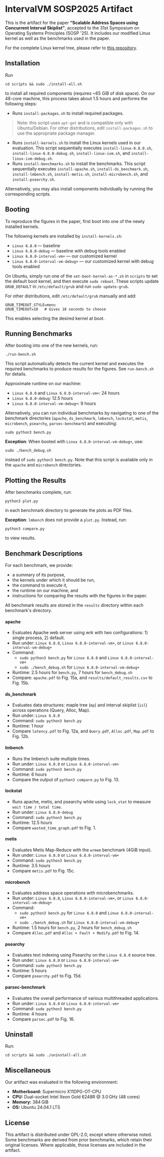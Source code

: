 # IntervalVM SOSP2025 Artifact

This is the artifact for the paper **“Scalable Address Spaces using Concurrent Interval Skiplist”**, accepted to the 31st Symposium on Operating Systems Principles (SOSP '25).
It includes our modified Linux kernel as well as the benchmarks used in the paper.

For the complete Linux kernel tree, please refer to [this repository](https://github.com/travis1829/linux/tree/v6.8-interval_vm).

## Installation
Run
```
cd scripts && sudo ./install-all.sh
```
to install all required components (requires ~65 GiB of disk space). On our 48-core machine, this process takes about 1.5 hours and performs the following steps:
* Runs `install-packages.sh` to install required packages.
> Note: this script uses `apt-get` and is compatible only with Ubuntu/Debian. For other distributions, edit `install-packages.sh` to use the appropriate package manager.
* Runs `install-kernels.sh` to install the Linux kernels used in our evaluation. This script sequentially executes `install-linux-6.8.0.sh`, `install-linux-6.8.0-debug.sh`, `install-linux-ivm.sh`, and `install-linux-ivm-debug.sh`.
* Runs `install-benchmarks.sh` to install the benchmarks. This script sequentially executes `install-apache.sh`, `install-ds_benchmark.sh`, `install-lmbench.sh`, `install-metis.sh`, `install-microbench.sh`, and `install-psearchy.sh`.

Alternatively, you may also install components individually by running the corresponding scripts.

## Booting
To reproduce the figures in the paper, first boot into one of the newly installed kernels.

The following kernels are installed by `install-kernels.sh`:
* `Linux 6.8.0` — baseline
* `Linux 6.8.0-debug` — baseline with debug tools enabled
* `Linux 6.8.0-interval-vm+` — our customized kernel
* `Linux 6.8.0-interval-vm-debug+` — our customized kernel with debug tools enabled

On Ubuntu, simply run one of the `set-boot-kernel-as-*.sh` in `scripts` to set the default boot kernel, and then execute `sudo reboot`.
These scripts update `GRUB_DEFAULT` in `/etc/default/grub` and run `sudo update-grub`.

For other distributions, edit `/etc/default/grub` manually and add:
```
GRUB_TIMEOUT_STYLE=menu
GRUB_TIMEOUT=10   # Gives 10 seconds to choose
```

This enables selecting the desired kernel at boot.

## Running Benchmarks
After booting into one of the new kernels, run:
```
./run-bench.sh
```
This script automatically detects the current kernel and executes the required benchmarks to produce results for the figures.
See `run-bench.sh` for details.

Approximate runtime on our machine:
* `Linux 6.8.0` and `Linux 6.8.0-interval-vm+`: 24 hours
* `Linux 6.8.0-debug`: 12.5 hours
* `Linux 6.8.0-interval-vm-debug+`: 9 hours

Alternatively, you can run individual benchmarks by navigating to one of the benchmark directories (`apache`, `ds_benchmark`, `lmbench`, `lockstat`, `metis`, `microbench`, `psearchy`, `parsec-benchmark`) and executing:
```
sudo python3 bench.py
```

**Exception**: When booted with `Linux 6.8.0-interval-vm-debug+`, use:
```
sudo ./bench_debug.sh
```
instead of `sudo python3 bench.py`.
Note that this script is available only in the `apache` and `microbench` directories.

## Plotting the Results
After benchmarks complete, run:
```
python3 plot.py
```
in each benchmark directory to generate the plots as PDF files.

**Exception**: `lmbench` does not provide a `plot.py`. Instead, run:
```
python3 compare.py
```
to view results.

## Benchmark Descriptions
For each benchmark, we provide:
* a summary of its purpose,
* the kernels under which it should be run,
* the command to execute it,
* the runtime on our machine, and
* instructions for comparing the results with the figures in the paper.

All benchmark results are stored in the `results` directory within each benchmark's directory.

#### apache
* Evaluates Apache web server using wrk with two configurations: 1) single process, 2) default.
* Run under: `Linux 6.8.0`, `Linux 6.8.0-interval-vm+`, or `Linux 6.8.0-interval-vm-debug+`
* Command:
  - `sudo python3 bench.py` for `Linux 6.8.0` and `Linux 6.8.0-interval-vm+`
  - `sudo ./bench_debug.sh` for `Linux 6.8.0-interval-vm-debug+`
* Runtime: 2.5 hours for `bench.py`, 7 hours for `bench_debug.sh`
* Compare: `apache.pdf` to Fig. 15a, and `results/default_results.csv` to Fig. 15b.

#### ds_benchmark
* Evaluates data structures: maple tree (`mp`) and interval skiplist (`isl`) across operations (Query, Alloc, Map).
* Run under: `Linux 6.8.0`
* Command: `sudo python3 bench.py`
* Runtime: 1 hour
* Compare `latency.pdf` to Fig. 12a, and `Query.pdf`, `Alloc.pdf`, `Map.pdf` to Fig. 12b.

#### lmbench
* Runs the lmbench suite multiple times.
* Run under: `Linux 6.8.0` or `Linux 6.8.0-interval-vm+`
* Command: `sudo python3 bench.py`
* Runtime: 6 hours
* Compare the output of `python3 compare.py` to Fig. 13.

#### lockstat
* Runs apache, metis, and psearchy while using `lock_stat` to measure `wait time / total time`.
* Run under: `Linux 6.8.0-debug`
* Command: `sudo python3 bench.py`
* Runtime: 12.5 hours
* Compare `wasted_time_graph.pdf` to Fig. 1.

#### metis
* Evaluates Metis Map-Reduce with the `wrmem` benchmark (4GiB input).
* Run under: `Linux 6.8.0` or `Linux 6.8.0-interval-vm+`
* Command: `sudo python3 bench.py`
* Runtime: 3.5 hours
* Compare `metis.pdf` to Fig. 15c.

#### microbench
* Evaluates address space operations with microbenchmarks.
* Run under: `Linux 6.8.0`, `Linux 6.8.0-interval-vm+`, or `Linux 6.8.0-interval-vm-debug+`
* Command:
  - `sudo python3 bench.py` for `Linux 6.8.0` and `Linux 6.8.0-interval-vm+`
  - `sudo ./bench_debug.sh` for `Linux 6.8.0-interval-vm-debug+`
* Runtime: 1.5 hours for `bench.py`, 2 hours for `bench_debug.sh`
* Compare `Alloc.pdf` and `Alloc + Fault + Modify.pdf` to Fig. 14.

#### psearchy
* Evaluates text indexing using Psearchy on the `Linux 6.8.0` source tree.
* Run under: `Linux 6.8.0` or `Linux 6.8.0-interval-vm+`
* Command: `sudo python3 bench.py`
* Runtime: 5 hours
* Compare `psearchy.pdf` to Fig. 15d.

#### parsec-benchmark
* Evaluates the overall performance of various multithreaded applications.
* Run under: `Linux 6.8.0` or `Linux 6.8.0-interval-vm+`
* Command: `sudo python3 bench.py`
* Runtime: 4 hours
* Compare `parsec.pdf` to Fig. 16.

## Uninstall
Run:
```
cd scripts && sudo ./uninstall-all.sh
```

## Miscellaneous
Our artifact was evaluated in the following environment:

* **Motherboard:** Supermicro X11DPG-OT-CPU
* **CPU:** Dual-socket Intel Xeon Gold 6248R @ 3.0 GHz (48 cores)
* **Memory:** 384 GiB
* **OS:** Ubuntu 24.04.1 LTS

## License
This artifact is distributed under GPL-2.0, except where otherwise noted.
Some benchmarks are derived from prior benchmarks, which retain their original licenses.
Where applicable, those licenses are included in the artifact.
